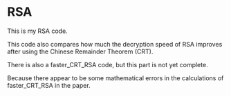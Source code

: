 # RSA
This is my RSA code.

This code also compares how much the decryption speed of RSA improves after using the Chinese Remainder Theorem (CRT).

There is also a faster_CRT_RSA code, but this part is not yet complete.

Because there appear to be some mathematical errors in the calculations of faster_CRT_RSA in the paper.
